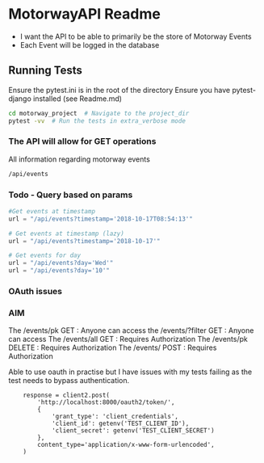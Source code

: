 # MotorwayAPI Readme

- I want the API to be able to primarily be the store of Motorway Events
- Each Event will be logged in the database

## Running Tests

Ensure the pytest.ini is in the root of the directory
Ensure you have pytest-django installed (see Readme.md)

```sh
cd motorway_project  # Navigate to the project_dir
pytest -vv  # Run the tests in extra_verbose mode
```

### The API will allow for GET operations

All information regarding motorway events

```bash
/api/events
```

### Todo - Query based on params
```python
#Get events at timestamp
url = "/api/events?timestamp='2018-10-17T08:54:13'"

# Get events at timestamp (lazy)
url = "/api/events?timestamp='2018-10-17'"

# Get events for day
url = "/api/events?day='Wed'"
url = "/api/events?day='10'"
```

### OAuth issues

### AIM

The /events/pk        GET          : Anyone can access
the /events/?filter   GET          : Anyone can access
The /events/all       GET          : Requires Authorization
The /events/pk        DELETE       : Requires Authorization
The /events/          POST         : Requires Authorization

Able to use oauth in practise but I have issues with my tests failing as the test needs to bypass authentication.

```
    response = client2.post(
        'http://localhost:8000/oauth2/token/',
        {
            'grant_type': 'client_credentials',
            'client_id': getenv('TEST_CLIENT_ID'),
            'client_secret': getenv('TEST_CLIENT_SECRET')
        },
        content_type='application/x-www-form-urlencoded',
    )

``````